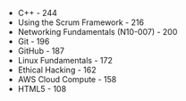- C++ - 244
- Using the Scrum Framework - 216
- Networking Fundamentals (N10-007) - 200
- Git - 196
- GitHub - 187
- Linux Fundamentals - 172
- Ethical Hacking - 162
- AWS Cloud Compute - 158
- HTML5 - 108
